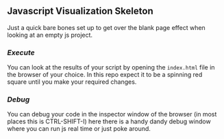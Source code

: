 ## Javascript Visualization Skeleton
Just a quick bare bones set up to get over the blank page effect when looking at an empty js project.

### *Execute*
You can look at the results of your script by opening the `index.html` file in the browser of your choice. In this repo expect it to be a spinning red square until you make your required changes.

### *Debug*
You can debug your code in the inspector window of the browser (in most places this is CTRL-SHIFT-I) here there is a handy dandy debug window where you can run js real time or just poke around.